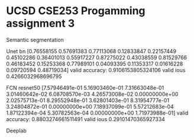 # UCSD CSE253 Progamming assignment 3

Semantic segmentation


Unet bn
[0.76558155 0.57691383 0.77113068 0.12833847 0.22157449 0.45102286
 0.36401013 0.55917227 0.87275022 0.43038559 0.81529766 0.46183452
 0.15253368 0.77989101 0.04093395 0.11353317 0.01616228 0.09720594
 0.48719034]
valid accuracy: 0.9106153805324106 	 valid ious 0.4266032968696795

FCN resnet50
[7.57946491e-01 5.16903460e-01 7.31663048e-01 3.01460642e-02
 6.08708570e-03 4.26573008e-02 0.00000000e+00 2.02575713e-01
 8.29552948e-01 3.62801403e-01 8.31954777e-01 3.24804872e-01
 0.00000000e+00 7.18937099e-01 5.57212683e-04 1.87122394e-04
 5.30782563e-04 0.00000000e+00 1.71973988e-01]
valid accuracy: 0.8803274661511491 	 valid ious 0.29101470365927334

Deeplab
